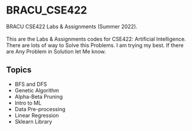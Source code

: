 # BRACU_CSE422

BRACU CSE422 Labs &amp; Assignments (Summer 2022). <br> <br>
This are the Labs & Assignments codes for CSE422: Artificial Intelligence. There are lots of way to Solve this Problems. I am trying my best. If there are Any Problem in Solution let Me know.

<h2>Topics</h2>
<ul>
  <li>BFS and DFS</li>
  <li>Genetic Algorithm</li>
  <li>Alpha-Beta Pruning</li>
  <li>Intro to ML</li>
  <li>Data Pre-processing</li>
  <li>Linear Regression</li>
  <li>Sklearn Library</li>
</ul>
